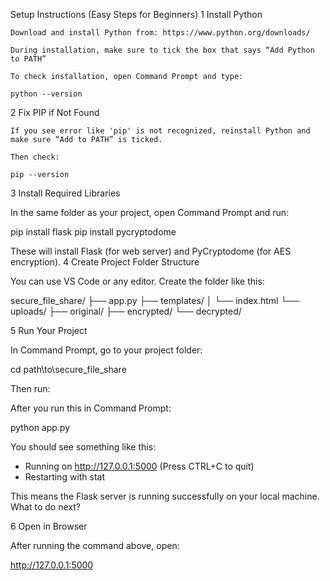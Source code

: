 Setup Instructions (Easy Steps for Beginners)
1 Install Python

    Download and install Python from: https://www.python.org/downloads/

    During installation, make sure to tick the box that says “Add Python to PATH”

    To check installation, open Command Prompt and type:

    python --version

2 Fix PIP if Not Found

    If you see error like 'pip' is not recognized, reinstall Python and make sure “Add to PATH” is ticked.

    Then check:

    pip --version

3 Install Required Libraries

In the same folder as your project, open Command Prompt and run:

pip install flask
pip install pycryptodome

These will install Flask (for web server) and PyCryptodome (for AES encryption).
4  Create Project Folder Structure

You can use VS Code or any editor. Create the folder like this:

secure_file_share/
├── app.py
├── templates/
│   └── index.html
└── uploads/
    ├── original/
    ├── encrypted/
    └── decrypted/

5 Run Your Project

In Command Prompt, go to your project folder:

cd path\to\secure_file_share

Then run:

After you run this in Command Prompt:

python app.py

You should see something like this:

 * Running on http://127.0.0.1:5000 (Press CTRL+C to quit)
 * Restarting with stat

This means the Flask server is running successfully on your local machine.
What to do next?

6 Open in Browser

After running the command above, open:

http://127.0.0.1:5000
